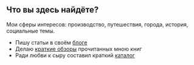 Что вы здесь найдёте?
-
Мои сферы интересов: производство, путешествия, города, история, социальные темы.
* Пишу статьи в своём [блоге](./blog)
* Делаю [краткие обзоры](./bookreview) прочитанных мною книг
* Ради любви к сыру составил краткий [каталог](./cheese)

